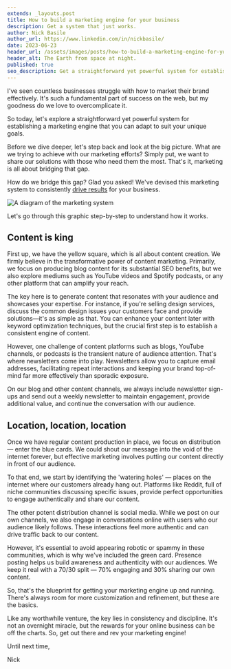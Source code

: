 ```yaml
---
extends: _layouts.post
title: How to build a marketing engine for your business
description: Get a system that just works.
author: Nick Basile
author_url: https://www.linkedin.com/in/nickbasile/
date: 2023-06-23
header_url: /assets/images/posts/how-to-build-a-marketing-engine-for-your-business/hero.webp
header_alt: The Earth from space at night.
published: true
seo_description: Get a straightforward yet powerful system for establishing a marketing engine that you can adapt to suit your unique goals
---
```


I've seen countless businesses struggle with how to market their brand effectively. It's such a fundamental part of success on the web, but my goodness do we love to overcomplicate it.

So today, let's explore a straightforward yet powerful system for establishing a marketing engine that you can adapt to suit your unique goals.

Before we dive deeper, let's step back and look at the big picture. What are we trying to achieve with our marketing efforts? Simply put, we want to share our solutions with those who need them the most. That's it, marketing is all about bridging that gap.

How do we bridge this gap? Glad you asked! We've devised this marketing system to consistently [drive results](/blog/whats-the-problem-with-websites-today) for your business.

![A diagram of the marketing system](/assets/images/posts/how-to-build-a-marketing-engine-for-your-business/graphic.webp)

Let's go through this graphic step-by-step to understand how it works.

## Content is king

First up, we have the yellow square, which is all about content creation. We firmly believe in the transformative power of content marketing. Primarily, we focus on producing blog content for its substantial SEO benefits, but we also explore mediums such as YouTube videos and Spotify podcasts, or any other platform that can amplify your reach.

The key here is to generate content that resonates with your audience and showcases your expertise. For instance, if you're selling design services, discuss the common design issues your customers face and provide solutions—it's as simple as that. You can enhance your content later with keyword optimization techniques, but the crucial first step is to establish a consistent engine of content.

However, one challenge of content platforms such as blogs, YouTube channels, or podcasts is the transient nature of audience attention. That's where newsletters come into play. Newsletters allow you to capture email addresses, facilitating repeat interactions and keeping your brand top-of-mind far more effectively than sporadic exposure.

On our blog and other content channels, we always include newsletter sign-ups and send out a weekly newsletter to maintain engagement, provide additional value, and continue the conversation with our audience.

## Location, location, location

Once we have regular content production in place, we focus on distribution — enter the blue cards. We could shout our message into the void of the internet forever, but effective marketing involves putting our content directly in front of our audience.

To that end, we start by identifying the 'watering holes' — places on the internet where our customers already hang out. Platforms like Reddit, full of niche communities discussing specific issues, provide perfect opportunities to engage authentically and share our content.

The other potent distribution channel is social media. While we post on our own channels, we also engage in conversations online with users who our audience likely follows. These interactions feel more authentic and can drive traffic back to our content.

However, it's essential to avoid appearing robotic or spammy in these communities, which is why we've included the green card. Presence posting helps us build awareness and authenticity with our audiences. We keep it real with a 70/30 split — 70% engaging and 30% sharing our own content.

So, that's the blueprint for getting your marketing engine up and running. There's always room for more customization and refinement, but these are the basics.

Like any worthwhile venture, the key lies in consistency and discipline. It's not an overnight miracle, but the rewards for your online business can be off the charts. So, get out there and rev your marketing engine!

Until next time,

Nick
